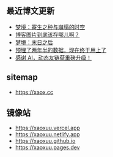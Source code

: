## 最近博文更新
<!-- BLOG-POST-LIST:START -->
- [梦境：寄生之种与崩塌的时空](https://xaoxuu.com/blog/20250616/)
- [博客图片到底该存哪儿啊？](https://xaoxuu.com/blog/20250611/)
- [梦境：末日之后](https://xaoxuu.com/blog/20250605/)
- [预埋了两年半的数据，现在终于用上了](https://xaoxuu.com/blog/20250604/)
- [感谢 AI，动态友链获重磅升级！](https://xaoxuu.com/blog/20250602/)
<!-- BLOG-POST-LIST:END -->

## sitemap

- https://xaox.cc

## 镜像站

- https://xaoxuu.vercel.app
- https://xaoxuu.netlify.app
- https://xaoxuu.github.io
- https://xaoxuu.pages.dev

